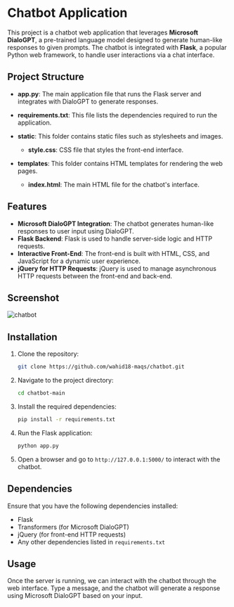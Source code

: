 
# Chatbot Application

This project is a chatbot web application that leverages **Microsoft DialoGPT**, a pre-trained language model designed to generate human-like responses to given prompts. The chatbot is integrated with **Flask**, a popular Python web framework, to handle user interactions via a chat interface.

## Project Structure

- **app.py**: The main application file that runs the Flask server and integrates with DialoGPT to generate responses.
- **requirements.txt**: This file lists the dependencies required to run the application.
- **static**: This folder contains static files such as stylesheets and images.
  - **style.css**: CSS file that styles the front-end interface.
  
- **templates**: This folder contains HTML templates for rendering the web pages.
  - **index.html**: The main HTML file for the chatbot's interface.

## Features

- **Microsoft DialoGPT Integration**: The chatbot generates human-like responses to user input using DialoGPT.
- **Flask Backend**: Flask is used to handle server-side logic and HTTP requests.
- **Interactive Front-End**: The front-end is built with HTML, CSS, and JavaScript for a dynamic user experience.
- **jQuery for HTTP Requests**: jQuery is used to manage asynchronous HTTP requests between the front-end and back-end.

## Screenshot
![chatbot](https://github.com/user-attachments/assets/81bf0a2f-7258-4744-8ad2-4863e0440186)

    

## Installation

1. Clone the repository:
   ```bash
   git clone https://github.com/wahid18-maqs/chatbot.git
   ```

2. Navigate to the project directory:
   ```bash
   cd chatbot-main
   ```

3. Install the required dependencies:
   ```bash
   pip install -r requirements.txt
   ```

4. Run the Flask application:
   ```bash
   python app.py
   ```

5. Open a browser and go to `http://127.0.0.1:5000/` to interact with the chatbot.

## Dependencies

Ensure that you have the following dependencies installed:

- Flask
- Transformers (for Microsoft DialoGPT)
- jQuery (for front-end HTTP requests)
- Any other dependencies listed in `requirements.txt`

## Usage

Once the server is running, we can interact with the chatbot through the web interface. Type a message, and the chatbot will generate a response using Microsoft DialoGPT based on your input.

